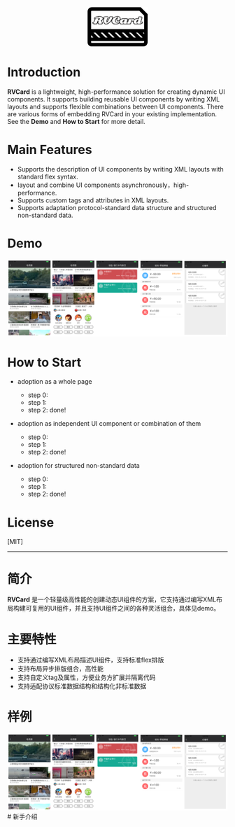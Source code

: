 <p align="center" >
  <img src="https://github.com/klarm/KMCard/blob/master/logo.png" width="139" height="90" alt="RVCard" title="RVCard">
</p>

# Introduction
**RVCard** is a lightweight, high-performance solution for creating dynamic UI components. It supports building reusable UI components by writing XML layouts and supports flexible combinations between UI components. There are various forms of embedding RVCard in your existing implementation. See the **Demo** and **How to Start** for more detail.

# Main Features
- Supports the description of UI components by writing XML layouts with standard flex syntax.
- layout and combine UI components asynchronously，high-performance.
- Supports custom tags and attributes in XML layouts.
- Supports adaptation protocol-standard data structure and structured non-standard data.

# Demo
 <img src="https://github.com/klarm/KMCard/blob/master/demos.png"/>

# How to Start

- adoption as a whole page
	- step 0:
	- step 1:
	- step 2:
done!

- adoption as independent UI component or combination of them
	- step 0:
	- step 1:
	- step 2:
done!

- adoption for structured non-standard data
	- step 0:
	- step 1:
	- step 2:
done!
   
# License
[MIT]

---
# 简介
**RVCard** 是一个轻量级高性能的创建动态UI组件的方案，它支持通过编写XML布局构建可复用的UI组件，并且支持UI组件之间的各种灵活组合，具体见demo。

# 主要特性
- 支持通过编写XML布局描述UI组件，支持标准flex排版
- 支持布局异步排版组合，高性能
- 支持自定义tag及属性，方便业务方扩展并隔离代码
- 支持适配协议标准数据结构和结构化非标准数据

# 样例
 <img src="https://github.com/klarm/KMCard/blob/master/demos.png"/>
# 新手介绍
